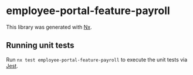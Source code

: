 # employee-portal-feature-payroll

This library was generated with [Nx](https://nx.dev).

## Running unit tests

Run `nx test employee-portal-feature-payroll` to execute the unit tests via [Jest](https://jestjs.io).
